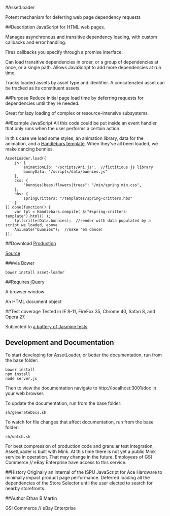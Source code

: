 #AssetLoader

Potent mechanism for deferring web page dependency requests

##Description
JavaScript for HTML web pages.

Manages asynchronous and transitive dependency loading, with custom callbacks and error handling.

Fires callbacks you specify through a promise interface.

Can load transitive dependencies in order, or a group of dependencies at once, or a single path. Allows JavaScript to add more dependencies at run time.

Tracks loaded assets by asset type and identifier. A concatenated asset can be tracked as its constituent assets.

##Purpose
Reduce initial page load time by deferring requests for dependencies until they're needed.

Great for lazy loading of complex or resource-intensive subsystems.

##Example JavaScript
All this code could be put inside an event handler that only runs when the user performs a certain action. 

In this case we load some styles, an animation library, data for the animation, and a [Handlebars template](http://handlebarsjs.com/). When they've all been loaded, we make dancing bunnies.

    AssetLoader.load({
        js: {
            animationLib: "/scripts/Ani.js",  //fictitious js library
            bunnyData: "/scripts/data/bunnies.js"
        },
        css: {
            "bunnies|bees|flowers|trees": "/min/spring.min.css",
        },
        hbs: {
            springCritters: "/templates/spring-critters.hbs"
        }
    }).done(function() {
        var tpl = Handlebars.compile( $("#spring-critters-template").html() );
        tpl(critterData.bunnies);  //render with data populated by a script we loaded, above
        Ani.mate("bunnies");  //make 'em dance!
    });

##Download
[Production](/dist/AssetLoader.min.js)

[Source](/src/js/AssetLoader.js)

###via Bower

    bower install asset-loader

##Requires
jQuery

A browser window

An HTML document object

##Test coverage
Tested in IE 8-11, FireFox 35, Chrome 40, Safari 8, and Opera 27.

Subjected to [a battery of Jasmine tests](/tst/run.jade).

## Development and Documentation
To start developing for AssetLoader, or better the documentation, run from the base folder:

    bower install
    npm install
    node server.js

Then to view the documentation navigate to http://localhost:3001/doc in your web browser.

To update the documentation, run from the base folder:

    sh/generateDocs.sh

To watch for file changes that affect documentation, run from the base folder:

    sh/watch.sh

For best compression of production code and granular test integration, AssetLoader is built with Mink. At this time there is not yet a public Mink service in operation. That may change in the future. Employees of GSI Commerce // eBay Enterprise have access to this service.

##History
Originally an internal of the ISPU JavaScript for Ace Hardware to minimally impact product page performance.
Deferred loading all the dependencies of the Store Selector until the user elected to search for nearby storefronts.

##Author
Ethan B Martin

GSI Commerce // eBay Enterprise